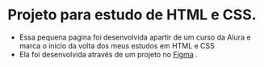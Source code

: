 # Projeto para estudo de HTML e CSS.
- Essa pequena pagina foi desenvolvida apartir de um curso da Alura e marca o inicio da volta dos meus estudos em HTML e CSS
- Ela foi desenvolvida através de um projeto no [Figma](https://www.figma.com/file/4EKKCbr5rS93RWP7kRjXIz/Portfolio---Curso-1?type=design&node-id=0-1&mode=design&t=RRb7XDRBPjsYPmQs-0/) .
